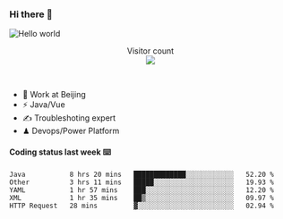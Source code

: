 ### Hi there 👋

<img src="https://raw.githubusercontent.com/sagar-viradiya/sagar-viradiya/master/resources/banner.png" alt="Hello world">
<p align="center"> 
  Visitor count<br/>
  <img src="https://profile-counter.glitch.me/youszoe/count.svg" />
</p>
<br/>

- 🍻 Work at Beijing 
- ⚡  Java/Vue
- ✍️  Troubleshoting expert
- ♟  Devops/Power Platform 

#### Coding status last week ⌨️

<!--START_SECTION:waka-->
```text
Java           8 hrs 20 mins   █████████████░░░░░░░░░░░░   52.20 % 
Other          3 hrs 11 mins   █████░░░░░░░░░░░░░░░░░░░░   19.93 % 
YAML           1 hr 57 mins    ███░░░░░░░░░░░░░░░░░░░░░░   12.20 % 
XML            1 hr 35 mins    ██▒░░░░░░░░░░░░░░░░░░░░░░   09.97 % 
HTTP Request   28 mins         ▓░░░░░░░░░░░░░░░░░░░░░░░░   02.94 % 
```
<!--END_SECTION:waka-->

<br/>
<center><img src="http://ghchart.rshah.org/409ba5/yousazoe" alt="" /></center>



